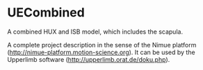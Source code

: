 # UECombined
A combined HUX and ISB model, which includes the scapula.

A complete project description in the sense of the Nimue platform (http://nimue-platform.motion-science.org). It can be used by the Upperlimb software (http://upperlimb.orat.de/doku.php). 
